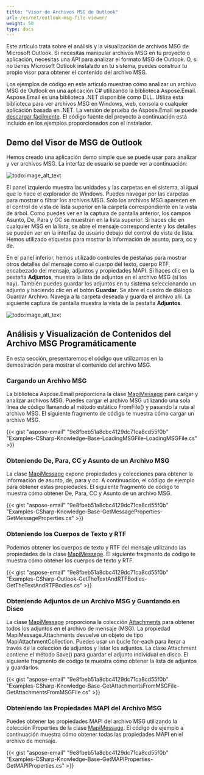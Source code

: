 ```yaml
---
title: "Visor de Archivos MSG de Outlook"
url: /es/net/outlook-msg-file-viewer/
weight: 50
type: docs
---
```



Este artículo trata sobre el análisis y la visualización de archivos MSG de Microsoft Outlook. Si necesitas manipular archivos MSG en tu proyecto o aplicación, necesitas una API para analizar el formato MSG de Outlook. O, si no tienes Microsoft Outlook instalado en tu sistema, puedes construir tu propio visor para obtener el contenido del archivo MSG.

Los ejemplos de código en este artículo muestran cómo analizar un archivo MSG de Outlook en una aplicación C# utilizando la biblioteca Aspose.Email. Aspose.Email es una biblioteca .NET disponible como DLL. Utiliza esta biblioteca para ver archivos MSG en Windows, web, consola o cualquier aplicación basada en .NET. La versión de prueba de Aspose.Email se puede [descargar fácilmente](http://www.aspose.com/downloads/email/net). El código fuente del proyecto a continuación está incluido en los ejemplos proporcionados con el instalador.
## **Demo del Visor de MSG de Outlook**
Hemos creado una aplicación demo simple que se puede usar para analizar y ver archivos MSG. La interfaz de usuario se puede ver a continuación: 

![todo:image_alt_text](outlook-msg-file-viewer_1.png)



El panel izquierdo muestra las unidades y las carpetas en el sistema, al igual que lo hace el explorador de Windows. Puedes navegar por las carpetas para mostrar o filtrar los archivos MSG. Solo los archivos MSG aparecen en el control de vista de lista superior en la carpeta correspondiente en la vista de árbol. Como puedes ver en la captura de pantalla anterior, los campos Asunto, De, Para y CC se muestran en la lista superior. Si haces clic en cualquier MSG en la lista, se abre el mensaje correspondiente y los detalles se pueden ver en la interfaz de usuario debajo del control de vista de lista. Hemos utilizado etiquetas para mostrar la información de asunto, para, cc y de.

En el panel inferior, hemos utilizado controles de pestañas para mostrar otros detalles del mensaje como el cuerpo del texto, cuerpo RTF, encabezado del mensaje, adjuntos y propiedades MAPI. Si haces clic en la pestaña **Adjuntos**, muestra la lista de adjuntos en el archivo MSG (si los hay). También puedes guardar los adjuntos en tu sistema seleccionando un adjunto y haciendo clic en el botón **Guardar**. Se abre el cuadro de diálogo Guardar Archivo. Navega a la carpeta deseada y guarda el archivo allí. La siguiente captura de pantalla muestra la vista de la pestaña **Adjuntos**. 

![todo:image_alt_text](outlook-msg-file-viewer_2.png)
## **Análisis y Visualización de Contenidos del Archivo MSG Programáticamente**
En esta sección, presentaremos el código que utilizamos en la demostración para mostrar el contenido del archivo MSG.
### **Cargando un Archivo MSG**
La biblioteca Aspose.Email proporciona la clase [MapiMessage](https://apireference.aspose.com/email/net/aspose.email.mapi/mapimessage) para cargar y analizar archivos MSG. Puedes cargar el archivo MSG utilizando una sola línea de código llamando al método estático FromFile() y pasando la ruta al archivo MSG. El siguiente fragmento de código te muestra cómo cargar un archivo MSG.



{{< gist "aspose-email" "9e8fbeb51a8cbc4129dc71ca8cd55f0b" "Examples-CSharp-Knowledge-Base-LoadingMSGFile-LoadingMSGFile.cs" >}}
### **Obteniendo De, Para, CC y Asunto de un Archivo MSG**
La clase [MapiMessage](https://apireference.aspose.com/email/net/aspose.email.mapi/mapimessage) expone propiedades y colecciones para obtener la información de asunto, de, para y cc. A continuación, el código de ejemplo para obtener estas propiedades. El siguiente fragmento de código te muestra cómo obtener De, Para, CC y Asunto de un archivo MSG.



{{< gist "aspose-email" "9e8fbeb51a8cbc4129dc71ca8cd55f0b" "Examples-CSharp-Knowledge-Base-GetMessageProperties-GetMessageProperties.cs" >}}
### **Obteniendo los Cuerpos de Texto y RTF**
Podemos obtener los cuerpos de texto y RTF del mensaje utilizando las propiedades de la clase [MapiMessage](https://apireference.aspose.com/email/net/aspose.email.mapi/mapimessage). El siguiente fragmento de código te muestra cómo obtener los cuerpos de texto y RTF.



{{< gist "aspose-email" "9e8fbeb51a8cbc4129dc71ca8cd55f0b" "Examples-CSharp-Outlook-GetTheTextAndRTFBodies-GetTheTextAndRTFBodies.cs" >}}
### **Obteniendo Adjuntos de un Archivo MSG y Guardando en Disco**
La clase [MapiMessage](https://apireference.aspose.com/email/net/aspose.email.mapi/mapimessage) proporciona la colección [Attachments](https://apireference.aspose.com/email/net/aspose.email.mapi/mapimessageitembase/properties/attachments) para obtener todos los adjuntos en el archivo de mensaje (MSG). La propiedad MapiMessage.Attachments devuelve un objeto de tipo MapiAttachmentCollection. Puedes usar un bucle for-each para iterar a través de la colección de adjuntos y listar los adjuntos. La clase Attachment contiene el método Save() para guardar el adjunto individual en disco. El siguiente fragmento de código te muestra cómo obtener la lista de adjuntos y guardarlos.



{{< gist "aspose-email" "9e8fbeb51a8cbc4129dc71ca8cd55f0b" "Examples-CSharp-Knowledge-Base-GetAttachmentsFromMSGFile-GetAttachmentsFromMSGFile.cs" >}}
### **Obteniendo las Propiedades MAPI del Archivo MSG**
Puedes obtener las propiedades MAPI del archivo MSG utilizando la colección Properties de la clase [MapiMessage](https://apireference.aspose.com/email/net/aspose.email.mapi/mapimessage). El código de ejemplo a continuación muestra cómo obtener todas las propiedades MAPI en el archivo de mensaje.



{{< gist "aspose-email" "9e8fbeb51a8cbc4129dc71ca8cd55f0b" "Examples-CSharp-Knowledge-Base-GetMAPIProperties-GetMAPIProperties.cs" >}}